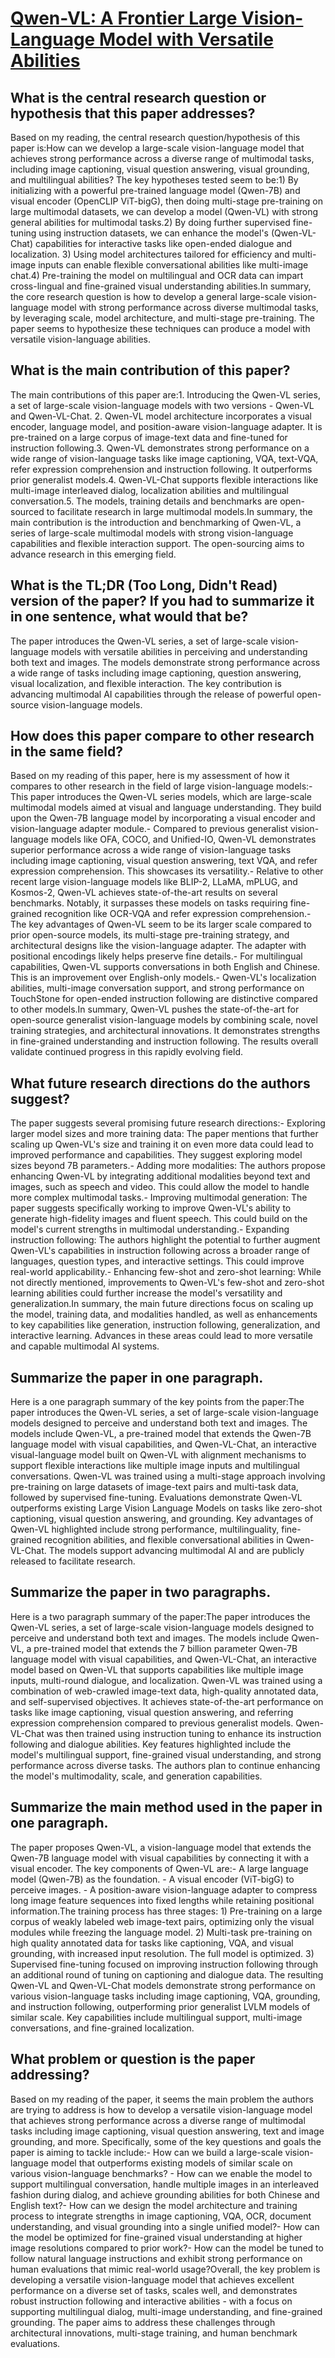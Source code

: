 # [Qwen-VL: A Frontier Large Vision-Language Model with Versatile Abilities](https://arxiv.org/abs/2308.12966)

## What is the central research question or hypothesis that this paper addresses?

 Based on my reading, the central research question/hypothesis of this paper is:How can we develop a large-scale vision-language model that achieves strong performance across a diverse range of multimodal tasks, including image captioning, visual question answering, visual grounding, and multilingual abilities? The key hypotheses tested seem to be:1) By initializing with a powerful pre-trained language model (Qwen-7B) and visual encoder (OpenCLIP ViT-bigG), then doing multi-stage pre-training on large multimodal datasets, we can develop a model (Qwen-VL) with strong general abilities for multimodal tasks.2) By doing further supervised fine-tuning using instruction datasets, we can enhance the model's (Qwen-VL-Chat) capabilities for interactive tasks like open-ended dialogue and localization. 3) Using model architectures tailored for efficiency and multi-image inputs can enable flexible conversational abilities like multi-image chat.4) Pre-training the model on multilingual and OCR data can impart cross-lingual and fine-grained visual understanding abilities.In summary, the core research question is how to develop a general large-scale vision-language model with strong performance across diverse multimodal tasks, by leveraging scale, model architecture, and multi-stage pre-training. The paper seems to hypothesize these techniques can produce a model with versatile vision-language abilities.


## What is the main contribution of this paper?

 The main contributions of this paper are:1. Introducing the Qwen-VL series, a set of large-scale vision-language models with two versions - Qwen-VL and Qwen-VL-Chat. 2. Qwen-VL model architecture incorporates a visual encoder, language model, and position-aware vision-language adapter. It is pre-trained on a large corpus of image-text data and fine-tuned for instruction following.3. Qwen-VL demonstrates strong performance on a wide range of vision-language tasks like image captioning, VQA, text-VQA, refer expression comprehension and instruction following. It outperforms prior generalist models.4. Qwen-VL-Chat supports flexible interactions like multi-image interleaved dialog, localization abilities and multilingual conversation.5. The models, training details and benchmarks are open-sourced to facilitate research in large multimodal models.In summary, the main contribution is the introduction and benchmarking of Qwen-VL, a series of large-scale multimodal models with strong vision-language capabilities and flexible interaction support. The open-sourcing aims to advance research in this emerging field.


## What is the TL;DR (Too Long, Didn't Read) version of the paper? If you had to summarize it in one sentence, what would that be?

 The paper introduces the Qwen-VL series, a set of large-scale vision-language models with versatile abilities in perceiving and understanding both text and images. The models demonstrate strong performance across a wide range of tasks including image captioning, question answering, visual localization, and flexible interaction. The key contribution is advancing multimodal AI capabilities through the release of powerful open-source vision-language models.


## How does this paper compare to other research in the same field?

 Based on my reading of this paper, here is my assessment of how it compares to other research in the field of large vision-language models:- This paper introduces the Qwen-VL series models, which are large-scale multimodal models aimed at visual and language understanding. They build upon the Qwen-7B language model by incorporating a visual encoder and vision-language adapter module.- Compared to previous generalist vision-language models like OFA, COCO, and Unified-IO, Qwen-VL demonstrates superior performance across a wide range of vision-language tasks including image captioning, visual question answering, text VQA, and refer expression comprehension. This showcases its versatility.- Relative to other recent large vision-language models like BLIP-2, LLaMA, mPLUG, and Kosmos-2, Qwen-VL achieves state-of-the-art results on several benchmarks. Notably, it surpasses these models on tasks requiring fine-grained recognition like OCR-VQA and refer expression comprehension.- The key advantages of Qwen-VL seem to be its larger scale compared to prior open-source models, its multi-stage pre-training strategy, and architectural designs like the vision-language adapter. The adapter with positional encodings likely helps preserve fine details.- For multilingual capabilities, Qwen-VL supports conversations in both English and Chinese. This is an improvement over English-only models.- Qwen-VL's localization abilities, multi-image conversation support, and strong performance on TouchStone for open-ended instruction following are distinctive compared to other models.In summary, Qwen-VL pushes the state-of-the-art for open-source generalist vision-language models by combining scale, novel training strategies, and architectural innovations. It demonstrates strengths in fine-grained understanding and instruction following. The results overall validate continued progress in this rapidly evolving field.


## What future research directions do the authors suggest?

 The paper suggests several promising future research directions:- Exploring larger model sizes and more training data: The paper mentions that further scaling up Qwen-VL's size and training it on even more data could lead to improved performance and capabilities. They suggest exploring model sizes beyond 7B parameters.- Adding more modalities: The authors propose enhancing Qwen-VL by integrating additional modalities beyond text and images, such as speech and video. This could allow the model to handle more complex multimodal tasks.- Improving multimodal generation: The paper suggests specifically working to improve Qwen-VL's ability to generate high-fidelity images and fluent speech. This could build on the model's current strengths in multimodal understanding.- Expanding instruction following: The authors highlight the potential to further augment Qwen-VL's capabilities in instruction following across a broader range of languages, question types, and interactive settings. This could improve real-world applicability.- Enhancing few-shot and zero-shot learning: While not directly mentioned, improvements to Qwen-VL's few-shot and zero-shot learning abilities could further increase the model's versatility and generalization.In summary, the main future directions focus on scaling up the model, training data, and modalities handled, as well as enhancements to key capabilities like generation, instruction following, generalization, and interactive learning. Advances in these areas could lead to more versatile and capable multimodal AI systems.


## Summarize the paper in one paragraph.

 Here is a one paragraph summary of the key points from the paper:The paper introduces the Qwen-VL series, a set of large-scale vision-language models designed to perceive and understand both text and images. The models include Qwen-VL, a pre-trained model that extends the Qwen-7B language model with visual capabilities, and Qwen-VL-Chat, an interactive visual-language model built on Qwen-VL with alignment mechanisms to support flexible interactions like multiple image inputs and multilingual conversations. Qwen-VL was trained using a multi-stage approach involving pre-training on large datasets of image-text pairs and multi-task data, followed by supervised fine-tuning. Evaluations demonstrate Qwen-VL outperforms existing Large Vision Language Models on tasks like zero-shot captioning, visual question answering, and grounding. Key advantages of Qwen-VL highlighted include strong performance, multilinguality, fine-grained recognition abilities, and flexible conversational abilities in Qwen-VL-Chat. The models support advancing multimodal AI and are publicly released to facilitate research.


## Summarize the paper in two paragraphs.

 Here is a two paragraph summary of the paper:The paper introduces the Qwen-VL series, a set of large-scale vision-language models designed to perceive and understand both text and images. The models include Qwen-VL, a pre-trained model that extends the 7 billion parameter Qwen-7B language model with visual capabilities, and Qwen-VL-Chat, an interactive model based on Qwen-VL that supports capabilities like multiple image inputs, multi-round dialogue, and localization. Qwen-VL was trained using a combination of web-crawled image-text data, high-quality annotated data, and self-supervised objectives. It achieves state-of-the-art performance on tasks like image captioning, visual question answering, and referring expression comprehension compared to previous generalist models. Qwen-VL-Chat was then trained using instruction tuning to enhance its instruction following and dialogue abilities. Key features highlighted include the model's multilingual support, fine-grained visual understanding, and strong performance across diverse tasks. The authors plan to continue enhancing the model's multimodality, scale, and generation capabilities.


## Summarize the main method used in the paper in one paragraph.

 The paper proposes Qwen-VL, a vision-language model that extends the Qwen-7B language model with visual capabilities by connecting it with a visual encoder. The key components of Qwen-VL are:- A large language model (Qwen-7B) as the foundation. - A visual encoder (ViT-bigG) to perceive images. - A position-aware vision-language adapter to compress long image feature sequences into fixed lengths while retaining positional information.The training process has three stages: 1) Pre-training on a large corpus of weakly labeled web image-text pairs, optimizing only the visual modules while freezing the language model. 2) Multi-task pre-training on high quality annotated data for tasks like captioning, VQA, and visual grounding, with increased input resolution. The full model is optimized. 3) Supervised fine-tuning focused on improving instruction following through an additional round of tuning on captioning and dialogue data. The resulting Qwen-VL and Qwen-VL-Chat models demonstrate strong performance on various vision-language tasks including image captioning, VQA, grounding, and instruction following, outperforming prior generalist LVLM models of similar scale. Key capabilities include multilingual support, multi-image conversations, and fine-grained localization.


## What problem or question is the paper addressing?

 Based on my reading of the paper, it seems the main problem the authors are trying to address is how to develop a versatile vision-language model that achieves strong performance across a diverse range of multimodal tasks including image captioning, visual question answering, text and image grounding, and more. Specifically, some of the key questions and goals the paper is aiming to tackle include:- How can we build a large-scale vision-language model that outperforms existing models of similar scale on various vision-language benchmarks? - How can we enable the model to support multilingual conversation, handle multiple images in an interleaved fashion during dialog, and achieve grounding abilities for both Chinese and English text?- How can we design the model architecture and training process to integrate strengths in image captioning, VQA, OCR, document understanding, and visual grounding into a single unified model?- How can the model be optimized for fine-grained visual understanding at higher image resolutions compared to prior work?- How can the model be tuned to follow natural language instructions and exhibit strong performance on human evaluations that mimic real-world usage?Overall, the key problem is developing a versatile vision-language model that achieves excellent performance on a diverse set of tasks, scales well, and demonstrates robust instruction following and interactive abilities - with a focus on supporting multilingual dialog, multi-image understanding, and fine-grained grounding. The paper aims to address these challenges through architectural innovations, multi-stage training, and human benchmark evaluations.
